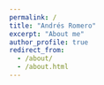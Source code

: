 ```yaml
---
permalink: /
title: "Andrés Romero"
excerpt: "About me"
author_profile: true
redirect_from: 
  - /about/
  - /about.html
---
```

